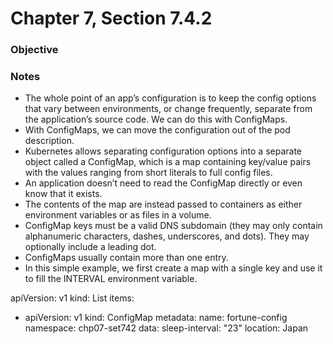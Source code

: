 # Chapter 7, Section 7.4.2

### Objective

### Notes
* The whole point of an app’s configuration is to keep the config options that vary between environments, or change frequently, separate from the application’s source code. We can do this with ConfigMaps.
* With ConfigMaps, we can move the configuration out of the pod description.
* Kubernetes allows separating configuration options into a separate object called a ConfigMap, which is a map containing key/value pairs with the values ranging from short literals to full config files.
* An application doesn’t need to read the ConfigMap directly or even know that it exists.
* The contents of the map are instead passed to containers as either environment variables or as files in a volume.
* ConfigMap keys must be a valid DNS subdomain (they may only contain alphanumeric characters, dashes, underscores, and dots). They may optionally include a leading dot.
* ConfigMaps usually contain more than one entry.
* In this simple example, we first create a map with a single key and use it to fill the INTERVAL environment variable.

apiVersion: v1
kind: List
items:
- apiVersion: v1
  kind: ConfigMap
  metadata:
    name: fortune-config
    namespace: chp07-set742
  data:
    sleep-interval: "23"
    location: Japan
